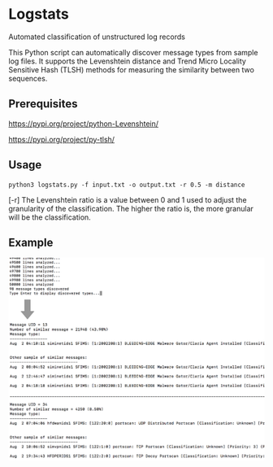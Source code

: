 # Logstats
Automated classification of unstructured log records

This Python script can automatically discover message types from sample log files. It supports the Levenshtein distance and  Trend Micro Locality Sensitive Hash (TLSH) methods for measuring the similarity between two sequences.

## Prerequisites
https://pypi.org/project/python-Levenshtein/

https://pypi.org/project/py-tlsh/

## Usage
```
python3 logstats.py -f input.txt -o output.txt -r 0.5 -m distance
```

[-r] The Levenshtein ratio is a value between 0 and 1 used to adjust the granularity of the classification. The higher the ratio is, the more granular will be the classification.

## Example
![Sample output](./logstats_sample.png)
